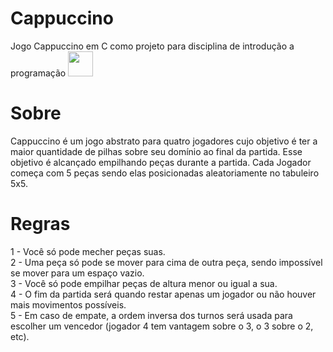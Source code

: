 # Cappuccino
Jogo Cappuccino em C como projeto para disciplina de introdução a programação
<img src="https://drive.google.com/file/d/1hbWHdX1U_jzjYqH9p68mTMJ5yPbTC_aL/view?usp=sharing.gif" width="40" height="40" />

# Sobre
Cappuccino é um jogo abstrato para quatro jogadores cujo objetivo é ter a maior quantidade de pilhas sobre seu domínio ao final da partida.
Esse objetivo é alcançado empilhando peças durante a partida.
Cada Jogador começa com 5 peças sendo elas posicionadas aleatoriamente no tabuleiro 5x5.

# Regras
1 - Você só pode mecher peças suas. <br />
2 - Uma peça só pode se mover para cima de outra peça, sendo impossível se mover para um espaço vazio. <br />
3 - Você só pode empilhar peças de altura menor ou igual a sua. <br />
4 - O fim da partida será quando restar apenas um jogador ou não houver mais movimentos possíveis. <br />
5 - Em caso de empate, a ordem inversa dos turnos será usada para escolher um vencedor (jogador 4 tem vantagem sobre o 3, o 3 sobre o 2, etc). <br />
